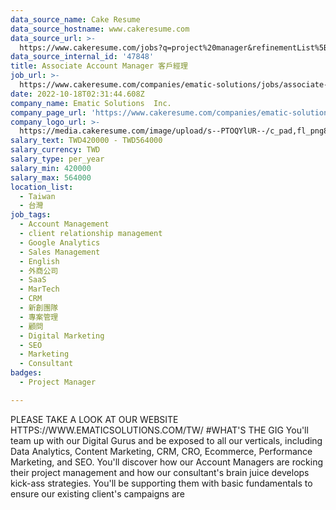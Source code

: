 ```yaml
---
data_source_name: Cake Resume
data_source_hostname: www.cakeresume.com
data_source_url: >-
  https://www.cakeresume.com/jobs?q=project%20manager&refinementList%5Blang_name%5D%5B0%5D=English&refinementList%5Bsalary_type%5D=per_year&range%5Bsalary_range%5D%5Bmin%5D=1000000&page=2
data_source_internal_id: '47848'
title: Associate Account Manager 客戶經理
job_url: >-
  https://www.cakeresume.com/companies/ematic-solutions/jobs/associate-account-manager-account-manager
date: 2022-10-18T02:31:44.608Z
company_name: Ematic Solutions  Inc.
company_page_url: 'https://www.cakeresume.com/companies/ematic-solutions'
company_logo_url: >-
  https://media.cakeresume.com/image/upload/s--PTOQYlUR--/c_pad,fl_png8,h_200,w_200/v1624269248/rzo25lwedghlk5pyy8de.png
salary_text: TWD420000 - TWD564000
salary_currency: TWD
salary_type: per_year
salary_min: 420000
salary_max: 564000
location_list:
  - Taiwan
  - 台灣
job_tags:
  - Account Management
  - client relationship management
  - Google Analytics
  - Sales Management
  - English
  - 外商公司
  - SaaS
  - MarTech
  - CRM
  - 新創團隊
  - 專案管理
  - 顧問
  - Digital Marketing
  - SEO
  - Marketing
  - Consultant
badges:
  - Project Manager

---
```


PLEASE TAKE A LOOK AT OUR WEBSITE HTTPS://WWW.EMATICSOLUTIONS.COM/TW/ #WHAT'S THE GIG You'll team up with our Digital Gurus and be exposed to all our verticals, including Data Analytics, Content Marketing, CRM, CRO, Ecommerce, Performance Marketing, and SEO. You'll discover how our Account Managers are rocking their project management and how our consultant's brain juice develops kick-ass strategies. You'll be supporting them with basic fundamentals to ensure our existing client's campaigns are 